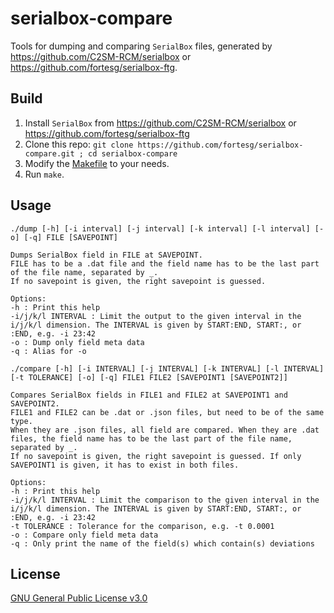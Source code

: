 # serialbox-compare
Tools for dumping and comparing `SerialBox` files, generated by https://github.com/C2SM-RCM/serialbox or https://github.com/fortesg/serialbox-ftg.

## Build
1. Install `SerialBox` from https://github.com/C2SM-RCM/serialbox or https://github.com/fortesg/serialbox-ftg
2. Clone this repo: `git clone https://github.com/fortesg/serialbox-compare.git ; cd serialbox-compare`
3. Modify the [Makefile](Makefile) to your needs.
4. Run `make`.

## Usage

```
./dump [-h] [-i interval] [-j interval] [-k interval] [-l interval] [-o] [-q] FILE [SAVEPOINT]

Dumps SerialBox field in FILE at SAVEPOINT.
FILE has to be a .dat file and the field name has to be the last part of the file name, separated by _.
If no savepoint is given, the right savepoint is guessed.

Options: 
-h : Print this help
-i/j/k/l INTERVAL : Limit the output to the given interval in the i/j/k/l dimension. The INTERVAL is given by START:END, START:, or :END, e.g. -i 23:42
-o : Dump only field meta data
-q : Alias for -o
```

```
./compare [-h] [-i INTERVAL] [-j INTERVAL] [-k INTERVAL] [-l INTERVAL] [-t TOLERANCE] [-o] [-q] FILE1 FILE2 [SAVEPOINT1 [SAVEPOINT2]]

Compares SerialBox fields in FILE1 and FILE2 at SAVEPOINT1 and SAVEPOINT2.
FILE1 and FILE2 can be .dat or .json files, but need to be of the same type.
When they are .json files, all field are compared. When they are .dat files, the field name has to be the last part of the file name, separated by _.
If no savepoint is given, the right savepoint is guessed. If only SAVEPOINT1 is given, it has to exist in both files.

Options: 
-h : Print this help
-i/j/k/l INTERVAL : Limit the comparison to the given interval in the i/j/k/l dimension. The INTERVAL is given by START:END, START:, or :END, e.g. -i 23:42
-t TOLERANCE : Tolerance for the comparison, e.g. -t 0.0001
-o : Compare only field meta data
-q : Only print the name of the field(s) which contain(s) deviations
```

## License

[GNU General Public License v3.0](LICENSE)
